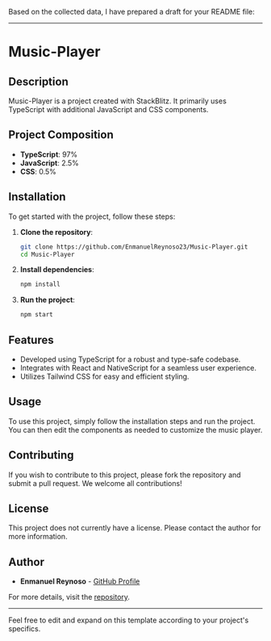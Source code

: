 Based on the collected data, I have prepared a draft for your README file:

---

# Music-Player



## Description
Music-Player is a project created with StackBlitz. It primarily uses TypeScript with additional JavaScript and CSS components.

## Project Composition
- **TypeScript**: 97%
- **JavaScript**: 2.5%
- **CSS**: 0.5%

## Installation

To get started with the project, follow these steps:

1. **Clone the repository**:
   ```sh
   git clone https://github.com/EnmanuelReynoso23/Music-Player.git
   cd Music-Player
   ```

2. **Install dependencies**:
   ```sh
   npm install
   ```

3. **Run the project**:
   ```sh
   npm start
   ```

## Features

- Developed using TypeScript for a robust and type-safe codebase.
- Integrates with React and NativeScript for a seamless user experience.
- Utilizes Tailwind CSS for easy and efficient styling.

## Usage

To use this project, simply follow the installation steps and run the project. You can then edit the components as needed to customize the music player.

## Contributing

If you wish to contribute to this project, please fork the repository and submit a pull request. We welcome all contributions!

## License

This project does not currently have a license. Please contact the author for more information.

## Author

- **Enmanuel Reynoso** - [GitHub Profile](https://github.com/EnmanuelReynoso23)

For more details, visit the [repository](https://github.com/EnmanuelReynoso23/Music-Player).

---

Feel free to edit and expand on this template according to your project's specifics.
